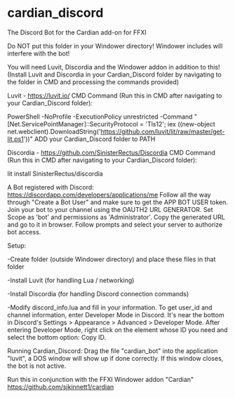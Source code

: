 # cardian_discord
The Discord Bot for the Cardian add-on for FFXI

Do NOT put this folder in your Windower directory!  Windower includes will interfere with the bot!

You will need Luvit, Discordia and the Windower addon in addition to this!
(Install Luvit and Discordia in your Cardian_Discord folder by navigating to the folder in CMD and processing the commands provided)

Luvit - https://luvit.io/
CMD Command (Run this in CMD after navigating to your Cardian_Discord folder): 

PowerShell -NoProfile -ExecutionPolicy unrestricted -Command "[Net.ServicePointManager]::SecurityProtocol = 'Tls12'; iex ((new-object net.webclient).DownloadString('https://github.com/luvit/lit/raw/master/get-lit.ps1'))"
ADD your Cardian_Discord folder to PATH


Discordia - https://github.com/SinisterRectus/Discordia
CMD Command (Run this in CMD after navigating to your Cardian_Discord folder):

lit install SinisterRectus/discordia


A Bot registered with Discord:
https://discordapp.com/developers/applications/me
Follow all the way through "Create a Bot User" and make sure to get the APP BOT USER token.
Join your bot to your channel using the OAUTH2 URL GENERATOR. Set Scope as 'bot' and permissions as 'Administrator'. Copy the generated URL and go to it in browser. Follow prompts and select your server to authorize bot access.


Setup:

-Create folder (outside Windower directory) and place these files in that folder

-Install Luvit (for handling Lua / networking)

-Install Discordia (for handling Discord connection commands)

-Modify discord_info.lua and fill in your information.  To get user_id and channel information, enter Developer Mode in Discord.  It's near the bottom in Discord's Settings > Appearance > Advanced > Developer Mode.  After entering Developer Mode, right click on the element whose ID you need and select the bottom option: Copy ID.

Running Cardian_Discord:
Drag the file "cardian_bot" into the application "luvit", a DOS window will show up if done correctly.  If this window closes, the bot is not active.


Run this in conjunction with the FFXI Windower addon "Cardian"
https://github.com/sjkinnett1/cardian
